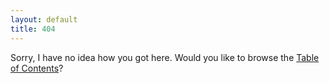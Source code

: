 ```yaml
---
layout: default
title: 404
---
```

<p class="thin_line"></p>
<article>
Sorry, I have no idea how you got here.  Would you like to browse the <a href="https://jonathanbuys.com/toc.html">Table of Contents</a>?
</article>

